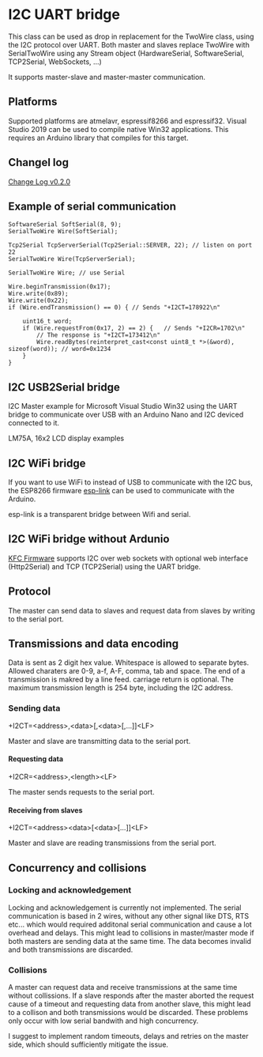 # I2C UART bridge

This class can be used as drop in replacement for the TwoWire class, using the I2C protocol over UART. Both master and slaves replace TwoWire with SerialTwoWire using any Stream object (HardwareSerial, SoftwareSerial, TCP2Serial, WebSockets, ...)

It supports master-slave and master-master communication.

## Platforms

Supported platforms are atmelavr, espressif8266 and espressif32. Visual Studio 2019 can be used to compile native Win32 applications. This requires an Arduino library that compiles for this target.

## Changel log

[Change Log v0.2.0](CHANGELOG.md)

## Example of serial communication

    SoftwareSerial SoftSerial(8, 9);
    SerialTwoWire Wire(SoftSerial);

    Tcp2Serial TcpServerSerial(Tcp2Serial::SERVER, 22); // listen on port 22
    SerialTwoWire Wire(TcpServerSerial);

    SerialTwoWire Wire; // use Serial

    Wire.beginTransmission(0x17);
    Wire.write(0x89);
    Wire.write(0x22);
    if (Wire.endTransmission() == 0) { // Sends "+I2CT=178922\n"

        uint16_t word;
        if (Wire.requestFrom(0x17, 2) == 2) {   // Sends "+I2CR=1702\n"
            // The response is "+I2CT=173412\n"
            Wire.readBytes(reinterpret_cast<const uint8_t *>(&word), sizeof(word)); // word=0x1234
        }
    }

## I2C USB2Serial bridge

I2C Master example for Microsoft Visual Studio Win32 using the UART bridge to communicate over USB with an Arduino Nano and I2C deviced connected to it.

LM75A, 16x2 LCD display examples

## I2C WiFi bridge

If you want to use WiFi to instead of USB to communicate with the I2C bus, the ESP8266 firmware [esp-link](https://github.com/jeelabs/esp-link) can be used to communicate with the Arduino.

esp-link is a transparent bridge between Wifi and serial.

## I2C WiFi bridge without Ardunio

[KFC Firmware](https://github.com/sascha432/esp8266-kfc-fw) supports I2C over web sockets with optional web interface (Http2Serial) and TCP (TCP2Serial) using the UART bridge.

## Protocol

The master can send data to slaves and request data from slaves by writing to the serial port.

## Transmissions and data encoding

Data is sent as 2 digit hex value. Whitespace is allowed to separate bytes.
Allowed charaters are 0-9, a-f, A-F, comma, tab and space.
The end of a transmission is makred by a line feed. carriage return is optional.
The maximum transmission length is 254 byte, including the I2C address.

### Sending data

+I2CT=\<address\>,\<data\>[,\<data\>[,...]]\<LF\>

Master and slave are transmitting data to the serial port.

#### Requesting data

+I2CR=\<address\>,\<length\>\<LF\>

The master sends requests to the serial port.

#### Receiving from slaves

+I2CT=\<address\>\<data\>[\<data\>[...]]\<LF\>

Master and slave are reading transmissions from the serial port.

## Concurrency and collisions

### Locking and acknowledgement

Locking and acknowledgement is currently not implemented. The serial communication is based in 2 wires, without any other signal like DTS, RTS etc... which would required additonal serial communication and cause a lot overhead and delays. This might lead to collisions in master/master mode if both masters are sending data at the same time. The data becomes invalid and both transmissions are discarded.

### Collisions

A master can request data and receive transmissions at the same time without collissions. If a slave responds after the master aborted the request cause of a timeout and requesting data from another slave, this might lead to a collison and both transmissions would be discarded. These problems only occur with low serial bandwith and high concurrency.

I suggest to implement random timeouts, delays and retries on the master side, which should sufficiently mitigate the issue.
